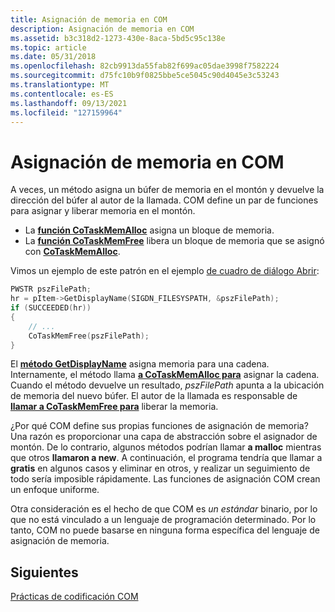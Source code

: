 ```yaml
---
title: Asignación de memoria en COM
description: Asignación de memoria en COM
ms.assetid: b3c318d2-1273-430e-8aca-5bd5c95c138e
ms.topic: article
ms.date: 05/31/2018
ms.openlocfilehash: 82cb9913da55fab82f699ac05dae3998f7582224
ms.sourcegitcommit: d75fc10b9f0825bbe5ce5045c90d4045e3c53243
ms.translationtype: MT
ms.contentlocale: es-ES
ms.lasthandoff: 09/13/2021
ms.locfileid: "127159964"
---
```

# <a name="memory-allocation-in-com"></a>Asignación de memoria en COM

A veces, un método asigna un búfer de memoria en el montón y devuelve la dirección del búfer al autor de la llamada. COM define un par de funciones para asignar y liberar memoria en el montón.

-   La [**función CoTaskMemAlloc**](/windows/desktop/api/combaseapi/nf-combaseapi-cotaskmemalloc) asigna un bloque de memoria.
-   La [**función CoTaskMemFree**](/windows/desktop/api/combaseapi/nf-combaseapi-cotaskmemfree) libera un bloque de memoria que se asignó con [**CoTaskMemAlloc**](/windows/desktop/api/combaseapi/nf-combaseapi-cotaskmemalloc).

Vimos un ejemplo de este patrón en el ejemplo [de cuadro de diálogo Abrir](example--the-open-dialog-box.md):


```C++
PWSTR pszFilePath;
hr = pItem->GetDisplayName(SIGDN_FILESYSPATH, &pszFilePath);
if (SUCCEEDED(hr))
{
    // ...
    CoTaskMemFree(pszFilePath);
}
```



El [**método GetDisplayName**](/windows/desktop/api/shobjidl_core/nf-shobjidl_core-ishellitem-getdisplayname) asigna memoria para una cadena. Internamente, el método llama [**a CoTaskMemAlloc para**](/windows/desktop/api/combaseapi/nf-combaseapi-cotaskmemalloc) asignar la cadena. Cuando el método devuelve un resultado, *pszFilePath* apunta a la ubicación de memoria del nuevo búfer. El autor de la llamada es responsable de [**llamar a CoTaskMemFree para**](/windows/desktop/api/combaseapi/nf-combaseapi-cotaskmemfree) liberar la memoria.

¿Por qué COM define sus propias funciones de asignación de memoria? Una razón es proporcionar una capa de abstracción sobre el asignador de montón. De lo contrario, algunos métodos podrían llamar **a malloc** mientras que otros **llamaron a new**. A continuación, el programa tendría  que llamar a **gratis** en algunos casos y eliminar en otros, y realizar un seguimiento de todo sería imposible rápidamente. Las funciones de asignación COM crean un enfoque uniforme.

Otra consideración es el hecho de que COM es *un estándar* binario, por lo que no está vinculado a un lenguaje de programación determinado. Por lo tanto, COM no puede basarse en ninguna forma específica del lenguaje de asignación de memoria.

## <a name="next"></a>Siguientes

[Prácticas de codificación COM](com-coding-practices.md)

 

 
